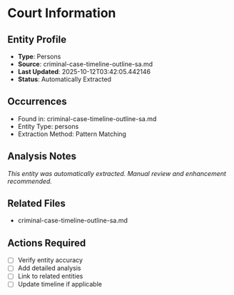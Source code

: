 # Court Information

## Entity Profile
- **Type**: Persons
- **Source**: criminal-case-timeline-outline-sa.md
- **Last Updated**: 2025-10-12T03:42:05.442146
- **Status**: Automatically Extracted

## Occurrences
- Found in: criminal-case-timeline-outline-sa.md
- Entity Type: persons
- Extraction Method: Pattern Matching

## Analysis Notes
*This entity was automatically extracted. Manual review and enhancement recommended.*

## Related Files
- criminal-case-timeline-outline-sa.md

## Actions Required
- [ ] Verify entity accuracy
- [ ] Add detailed analysis
- [ ] Link to related entities
- [ ] Update timeline if applicable
